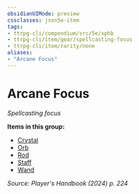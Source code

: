 ```yaml
---
obsidianUIMode: preview
cssclasses: json5e-item
tags:
- ttrpg-cli/compendium/src/5e/xphb
- ttrpg-cli/item/gear/spellcasting-focus
- ttrpg-cli/item/rarity/none
aliases: 
- "Arcane Focus"
---
```

# Arcane Focus
*Spellcasting focus*  



**Items in this group:**

- [Crystal](3-Mechanics/CLI/items/crystal-xphb.md)
- [Orb](3-Mechanics/CLI/items/orb-xphb.md)
- [Rod](3-Mechanics/CLI/items/rod-xphb.md)
- [Staff](3-Mechanics/CLI/items/staff-xphb.md)
- [Wand](3-Mechanics/CLI/items/wand-xphb.md)

*Source: Player's Handbook (2024) p. 224*